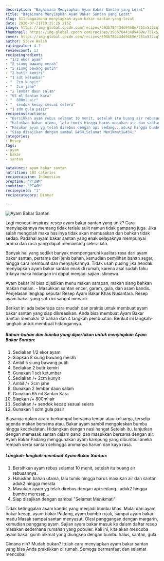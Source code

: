 ```yaml
---
description: "Bagaimana Menyiapkan Ayam Bakar Santan yang Lezat"
title: "Bagaimana Menyiapkan Ayam Bakar Santan yang Lezat"
slug: 611-bagaimana-menyiapkan-ayam-bakar-santan-yang-lezat
date: 2020-07-21T19:35:26.215Z
image: https://img-global.cpcdn.com/recipes/393b784434d9468e/751x532cq70/ayam-bakar-santan-foto-resep-utama.jpg
thumbnail: https://img-global.cpcdn.com/recipes/393b784434d9468e/751x532cq70/ayam-bakar-santan-foto-resep-utama.jpg
cover: https://img-global.cpcdn.com/recipes/393b784434d9468e/751x532cq70/ayam-bakar-santan-foto-resep-utama.jpg
author: Steve Walsh
ratingvalue: 4.7
reviewcount: 13
recipeingredient:
- "1/2 ekor ayam"
- "8 siung bawang merah"
- "5 siung bawang putih"
- "2 butir kemiri"
- "1 sdt ketumbar"
- "  2cm kunyit"
- "  2cm jahe"
- "2 lembar daun salam"
- "65 ml Santan Kara"
- "  800ml air"
- "  sendok kecap sesuai selera"
- "1 sdm gula pasir"
recipeinstructions:
- "Bersihkan ayam rebus selamat 10 menit, setelah itu buang air rebusannya."
- "Haluskan bahan utama, lalu tumis hingga harus masukan air dan santan aduk2 hingga merata"
- "Masukan ayam yg telah direbus dengan api sedang...aduk2 hingga bumbu meresap..."
- "Siap disajikan dengan sambal &#34;Selamat Menikmati&#34;"
categories:
- Resep
tags:
- ayam
- bakar
- santan

katakunci: ayam bakar santan 
nutrition: 183 calories
recipecuisine: Indonesian
preptime: "PT29M"
cooktime: "PT46M"
recipeyield: "1"
recipecategory: Dinner

---
```



![Ayam Bakar Santan](https://img-global.cpcdn.com/recipes/393b784434d9468e/751x532cq70/ayam-bakar-santan-foto-resep-utama.jpg)

Lagi mencari inspirasi resep ayam bakar santan yang unik? Cara menyiapkannya memang tidak terlalu sulit namun tidak gampang juga. Jika salah mengolah maka hasilnya tidak akan memuaskan dan bahkan tidak sedap. Padahal ayam bakar santan yang enak selayaknya mempunyai aroma dan rasa yang dapat memancing selera kita.

Banyak hal yang sedikit banyak mempengaruhi kualitas rasa dari ayam bakar santan, pertama dari jenis bahan, kemudian pemilihan bahan segar, hingga cara membuat dan menyajikannya. Tidak usah pusing jika hendak menyiapkan ayam bakar santan enak di rumah, karena asal sudah tahu triknya maka hidangan ini dapat menjadi sajian istimewa.

Ayam bakar ini bisa dijadikan menu makan sarapan, makan siang bahkan makan malam. - Masukkan santan encer, garam, gula, dan asam kandis. Penjelasan lengkap seputar Resep Ayam Bakar Khas Nusantara. Resep ayam bakar yang satu ini sangat menarik.


Berikut ini ada beberapa cara mudah dan praktis untuk membuat ayam bakar santan yang siap dikreasikan. Anda bisa membuat Ayam Bakar Santan memakai 12 bahan dan 4 langkah pembuatan. Berikut ini langkah-langkah untuk membuat hidangannya.

<!--inarticleads1-->

##### Bahan-bahan dan bumbu yang diperlukan untuk menyiapkan Ayam Bakar Santan:

1. Sediakan 1/2 ekor ayam
1. Siapkan 8 siung bawang merah
1. Ambil 5 siung bawang putih
1. Sediakan 2 butir kemiri
1. Gunakan 1 sdt ketumbar
1. Sediakan  /+ 2cm kunyit
1. Ambil  /+ 2cm jahe
1. Gunakan 2 lembar daun salam
1. Gunakan 65 ml Santan Kara
1. Siapkan  /+ 800ml air
1. Sediakan  /+ sendok kecap sesuai selera
1. Gunakan 1 sdm gula pasir


Biasanya dalam acara berkumpul bersama teman atau keluarga, terselip agenda makan bersama atau. Bakar ayam sambil mengoleskan bumbu hingga kecokelatan. Hidangkan dengan nasi hangat Setelah itu, lanjutkan dengan memasak santan dalam panci dan masukkan bersama dengan air. Ayam Bakar Padang menggunakan ayam kampung yang dibumbui aneka rempah serta santan sehingga aromanya harum dan kaya rasa. 

<!--inarticleads2-->

##### Langkah-langkah membuat Ayam Bakar Santan:

1. Bersihkan ayam rebus selamat 10 menit, setelah itu buang air rebusannya.
1. Haluskan bahan utama, lalu tumis hingga harus masukan air dan santan aduk2 hingga merata
1. Masukan ayam yg telah direbus dengan api sedang...aduk2 hingga bumbu meresap...
1. Siap disajikan dengan sambal &#34;Selamat Menikmati&#34;


Tidak ketinggalan asam kandis yang menjadi bumbu khas. Mulai dari ayam bakar kecap, ayam bakar Padang, ayam bumbu rujak, sampai ayam bakar madu Masak sampai santan menyusut. Olesi panggangan dengan margarin, kemudian panggang ayam. Sajian ayam bakar masuk ke dalam daftar resep masakan sederhana rumahan yang populer. Kali ini, kita akan mencoba ayam bakar gurih nikmat yang diungkep dengan bumbu halus, santan, gula. 

Gimana nih? Mudah bukan? Itulah cara menyiapkan ayam bakar santan yang bisa Anda praktikkan di rumah. Semoga bermanfaat dan selamat mencoba!
